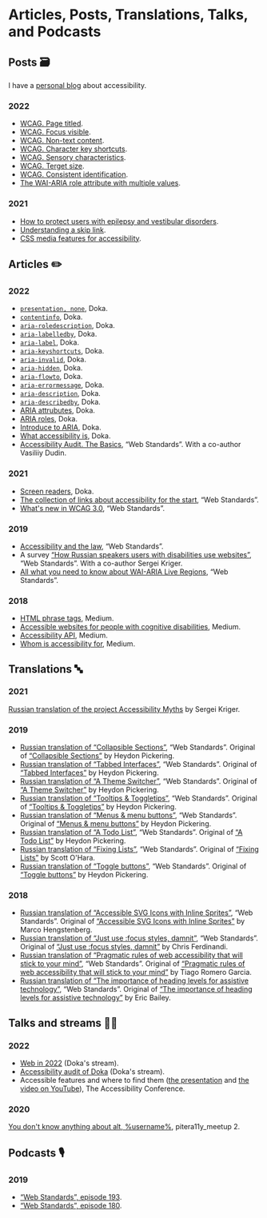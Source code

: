 # Articles, Posts, Translations, Talks, and Podcasts

## Posts 🗃️

I have a [personal blog](https://tatiana-fokina-blog.ru) about accessibility.

### 2022

- [WCAG. Page titled](https://tatiana-fokina-blog.ru/posts/wcag-page-titled/).
- [WCAG. Focus visible](https://tatiana-fokina-blog.ru/posts/wcag-focus-visible/).
- [WCAG. Non-text content](https://tatiana-fokina-blog.ru/posts/wcag-non-text-content/).
- [WCAG. Character key shortcuts](https://tatiana-fokina-blog.ru/posts/wcag-character-key/).
- [WCAG. Sensory characteristics](https://tatiana-fokina-blog.ru/posts/wcag-sensory-characteristics/).
- [WCAG. Terget size](https://tatiana-fokina-blog.ru/posts/wcag-target-size/).
- [WCAG. Consistent identification](https://tatiana-fokina-blog.ru/posts/wcag-consistent-identification/).
- [The WAI-ARIA role attribute with multiple values](https://tatiana-fokina-blog.ru/posts/aria-attribute-role-with-multiple-values/).

### 2021

- [How to protect users with epilepsy and vestibular disorders](https://tatiana-fokina-blog.ru/posts/how-to-protect-users-with-epilepsy-and-vd/).
- [Understanding a skip link](https://tatiana-fokina-blog.ru/posts/understanding-a-skip-link/).
- [CSS media features for accessibility](https://tatiana-fokina-blog.ru/posts/css-media-features-for-a11y/).

## Articles ✏️

### 2022

- [`presentation, none`](https://doka.guide/a11y/role-presentation-none/), Doka.
- [`contentinfo`](https://doka.guide/a11y/role-contentinfo/), Doka.
- [`aria-roledescription`](https://doka.guide/a11y/aria-roledescription/), Doka.
- [`aria-labelledby`](https://doka.guide/a11y/aria-labelledby/), Doka.
- [`aria-label`](https://doka.guide/a11y/aria-label/), Doka.
- [`aria-keyshortcuts`](https://doka.guide/a11y/aria-keyshortcuts/), Doka.
- [`aria-invalid`](https://doka.guide/a11y/aria-invalid/), Doka.
- [`aria-hidden`](https://doka.guide/a11y/aria-hidden/), Doka.
- [`aria-flowto`](https://doka.guide/a11y/aria-flowto/), Doka.
- [`aria-errormessage`](https://doka.guide/a11y/aria-errormessage/), Doka.
- [`aria-description`](https://doka.guide/a11y/aria-description/), Doka.
- [`aria-describedby`](https://doka.guide/a11y/aria-describedby/), Doka.
- [ARIA attrubutes](https://doka.guide/a11y/aria-attrs/), Doka.
- [ARIA roles](https://doka.guide/a11y/aria-roles/), Doka.
- [Introduce to ARIA](https://doka.guide/a11y/aria-intro/), Doka.
- [What accessibility is](https://doka.guide/a11y/chto-takoe-a11y/), Doka.
- [Accessibility Audit. The Basics](https://web-standards.ru/articles/a11y-audit-basics/), “Web Standards”. With a co-author Vasiliiy Dudin.

### 2021

- [Screen readers](https://doka.guide/html/screenreaders/), Doka.
- [The collection of links about accessibility for the start](https://web-standards.ru/articles/a11y-links/), “Web Standards”.
- [What's new in WCAG 3.0](https://web-standards.ru/articles/wcag3-changes/), “Web Standards”.

### 2019

- [Accessibility and the law](https://web-standards.ru/articles/a11y-and-law/), “Web Standards”.
- A survey [“How Russian speakers users with disabilities use websites”](https://web-standards.ru/articles/a11y-poll-2019/), “Web Standards”. With a co-author Sergei Kriger.
- [All what you need to know about WAI-ARIA Live Regions](https://web-standards.ru/articles/aria-live-regions/), “Web Standards”.

### 2018

- [HTML phrase tags](https://medium.com/@fokinatatiana/%D1%84%D1%80%D0%B0%D0%B7%D0%BE%D0%B2%D1%8B%D0%B5-%D1%82%D0%B5%D0%B3%D0%B8-%D0%B2-html-1b71f0b047), Medium.
- [Accessible websites for people with cognitive disabilities](https://medium.com/@fokinatatiana/%D0%B4%D0%BE%D1%81%D1%82%D1%83%D0%BF%D0%BD%D1%8B%D0%B5-%D1%81%D0%B0%D0%B9%D1%82%D1%8B-%D0%B4%D0%BB%D1%8F-%D0%BB%D1%8E%D0%B4%D0%B5%D0%B9-%D1%81-%D0%BA%D0%BE%D0%B3%D0%BD%D0%B8%D1%82%D0%B8%D0%B2%D0%BD%D1%8B%D0%BC%D0%B8-%D0%BD%D0%B0%D1%80%D1%83%D1%88%D0%B5%D0%BD%D0%B8%D1%8F%D0%BC%D0%B8-791e64974420), Medium.
- [Accessibility API](https://medium.com/@fokinatatiana/accessibility-api-%D0%B8-%D0%B4%D0%BE%D1%81%D1%82%D1%83%D0%BF%D0%BD%D0%BE%D1%81%D1%82%D1%8C-5a0a93931397), Medium.
- [Whom is accessibility for](https://medium.com/@fokinatatiana/%D0%BA%D0%BE%D0%BC%D1%83-%D0%BD%D1%83%D0%B6%D0%BD%D0%B0-%D0%B4%D0%BE%D1%81%D1%82%D1%83%D0%BF%D0%BD%D0%BE%D1%81%D1%82%D1%8C-%D0%B2-%D0%B2%D0%B5%D0%B1%D0%B5-6a86dc3e532f), Medium.

## Translations 🔤

### 2021
[Russian translation of the project Accessibility Myths](https://a11ymyths.com/ru/) by Sergei Kriger.

### 2019

- [Russian translation of “Collapsible Sections”](https://web-standards.ru/articles/collapsible-sections/), “Web Standards”. Original of [“Collapsible Sections”](https://inclusive-components.design/collapsible-sections/) by Heydon Pickering.
- [Russian translation of “Tabbed Interfaces”](https://web-standards.ru/articles/tabbed-interfaces/), “Web Standards”. Original of [“Tabbed Interfaces”](https://inclusive-components.design/tabbed-interfaces/) by Heydon Pickering.
- [Russian translation of “A Theme Switcher”](https://web-standards.ru/articles/theme-switcher/), “Web Standards”. Original of [“A Theme Switcher”](https://inclusive-components.design/a-theme-switcher/) by Heydon Pickering.
- [Russian translation of “Tooltips & Toggletips”](https://web-standards.ru/articles/tooltips-toggletips/), “Web Standards”. Original of [“Tooltips & Toggletips”](https://inclusive-components.design/tooltips-toggletips/) by Heydon Pickering.
- [Russian translation of “Menus & menu buttons”](https://web-standards.ru/articles/menu-buttons/), “Web Standards”. Original of [“Menus & menu buttons”](https://inclusive-components.design/menus-menu-buttons/) by Heydon Pickering.
- [Russian translation of “A Todo List”](https://web-standards.ru/articles/a-todo-list/), “Web Standards”. Original of [“A Todo List”](https://inclusive-components.design/a-todo-list/) by Heydon Pickering.
- [Russian translation of “Fixing Lists”](https://web-standards.ru/articles/fixing-lists/), “Web Standards”. Original of [“Fixing Lists”](https://www.scottohara.me/blog/2019/01/12/lists-and-safari.html) by Scott O'Hara.
- [Russian translation of “Toggle buttons”](https://web-standards.ru/articles/toggle-buttons/), “Web Standards”. Original of [“Toggle buttons”](https://inclusive-components.design/toggle-button/) by Heydon Pickering.

### 2018

- [Russian translation of “Accessible SVG Icons with Inline Sprites”](https://web-standards.ru/articles/accessible-svg-icons/), “Web Standards”. Original of [“Accessible SVG Icons with Inline Sprites”](https://www.24a11y.com/2018/accessible-svg-icons-with-inline-sprites/) by Marco Hengstenberg.
- [Russian translation of “Just use :focus styles, damnit”](https://web-standards.ru/articles/just-use-focus/), “Web Standards”. Original of [“Just use :focus styles, damnit”](https://gomakethings.com/just-use-focus-styles-damnit/) by Chris Ferdinandi.
- [Russian translation of “Pragmatic rules of web accessibility that will stick to your mind”](https://web-standards.ru/articles/pragmatic-a11y-rules/), “Web Standards”. Original of [“Pragmatic rules of web accessibility that will stick to your mind”](https://medium.com/free-code-camp/pragmatic-rules-of-web-accessibility-that-will-stick-to-your-mind-9d3eb85a1a28) by Tiago Romero Garcia.
- [Russian translation of “The importance of heading levels for assistive technology”](https://web-standards.ru/articles/heading-levels/), “Web Standards”. Original of [“The importance of heading levels for assistive technology”](https://webdesign.tutsplus.com/articles/the-importance-of-heading-levels-for-assistive-technology--cms-31753) by Eric Bailey.

## Talks and streams 👩‍🎤

### 2022

- [Web in 2022](https://youtu.be/ZY-2VzzkmJg) (Doka's stream).
- [Accessibility audit of Doka](https://youtu.be/NaO57Py3JK4) (Doka's stream).
- Accessible features and where to find them ([the presentation](https://docs.google.com/presentation/d/1yy_CoFHCSts4_bSJXofXT2rCSSfSR6T9NiLM02V_6_s/edit?usp=sharing) and [the video on YouTube](https://youtu.be/s8JwoE91xcA)), The Accessibility Conference.

### 2020

[You don't know anything about alt, %username%](https://youtu.be/bEj3qur8vjU), pitera11y_meetup 2.

## Podcasts 🎙️

### 2019

- [“Web Standards”, episode 193](https://web-standards.ru/podcast/193/).
- [“Web Standards”, episode 180](https://web-standards.ru/podcast/180/).
